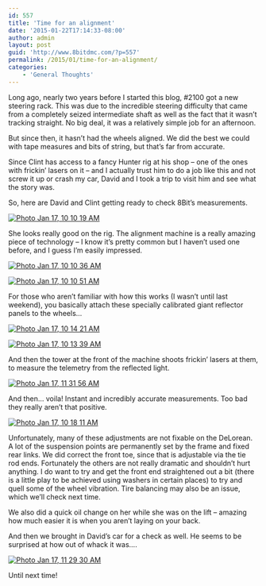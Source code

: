 ```yaml
---
id: 557
title: 'Time for an alignment'
date: '2015-01-22T17:14:33-08:00'
author: admin
layout: post
guid: 'http://www.8bitdmc.com/?p=557'
permalink: /2015/01/time-for-an-alignment/
categories:
    - 'General Thoughts'
---
```


Long ago, nearly two years before I started this blog, #2100 got a new steering rack. This was due to the incredible steering difficulty that came from a completely seized intermediate shaft as well as the fact that it wasn’t tracking straight. No big deal, it was a relatively simple job for an afternoon.

But since then, it hasn’t had the wheels aligned. We did the best we could with tape measures and bits of string, but that’s far from accurate.

Since Clint has access to a fancy Hunter rig at his shop – one of the ones with frickin’ lasers on it – and I actually trust him to do a job like this and not screw it up or crash my car, David and I took a trip to visit him and see what the story was.

So, here are David and Clint getting ready to check 8Bit’s measurements.

[![Photo Jan 17, 10 10 19 AM](https://www.8bitdmc.com/wp-content/uploads/2015/01/Photo-Jan-17-10-10-19-AM-e1421974973571-300x225.jpg)](https://www.8bitdmc.com/wp-content/uploads/2015/01/Photo-Jan-17-10-10-19-AM-e1421974973571.jpg)

She looks really good on the rig. The alignment machine is a really amazing piece of technology – I know it’s pretty common but I haven’t used one before, and I guess I’m easily impressed.

[![Photo Jan 17, 10 10 36 AM](https://www.8bitdmc.com/wp-content/uploads/2015/01/Photo-Jan-17-10-10-36-AM-e1421974928938-300x225.jpg)](https://www.8bitdmc.com/wp-content/uploads/2015/01/Photo-Jan-17-10-10-36-AM-e1421974928938.jpg)

[![Photo Jan 17, 10 10 51 AM](https://www.8bitdmc.com/wp-content/uploads/2015/01/Photo-Jan-17-10-10-51-AM-e1421974899779-300x225.jpg)](https://www.8bitdmc.com/wp-content/uploads/2015/01/Photo-Jan-17-10-10-51-AM-e1421974899779.jpg)

For those who aren’t familiar with how this works (I wasn’t until last weekend), you basically attach these specially calibrated giant reflector panels to the wheels…

[![Photo Jan 17, 10 14 21 AM](https://www.8bitdmc.com/wp-content/uploads/2015/01/Photo-Jan-17-10-14-21-AM-300x225.jpg)](https://www.8bitdmc.com/wp-content/uploads/2015/01/Photo-Jan-17-10-14-21-AM.jpg)

[![Photo Jan 17, 10 13 39 AM](https://www.8bitdmc.com/wp-content/uploads/2015/01/Photo-Jan-17-10-13-39-AM-300x225.jpg)](https://www.8bitdmc.com/wp-content/uploads/2015/01/Photo-Jan-17-10-13-39-AM.jpg)

And then the tower at the front of the machine shoots frickin’ lasers at them, to measure the telemetry from the reflected light.

[![Photo Jan 17, 11 31 56 AM](https://www.8bitdmc.com/wp-content/uploads/2015/01/Photo-Jan-17-11-31-56-AM-e1421974860422-225x300.jpg)](https://www.8bitdmc.com/wp-content/uploads/2015/01/Photo-Jan-17-11-31-56-AM-e1421974860422.jpg)

And then… voila! Instant and incredibly accurate measurements. Too bad they really aren’t that positive.

[![Photo Jan 17, 10 18 11 AM](https://www.8bitdmc.com/wp-content/uploads/2015/01/Photo-Jan-17-10-18-11-AM-300x225.jpg)](https://www.8bitdmc.com/wp-content/uploads/2015/01/Photo-Jan-17-10-18-11-AM.jpg)

Unfortunately, many of these adjustments are not fixable on the DeLorean. A lot of the suspension points are permanently set by the frame and fixed rear links. We did correct the front toe, since that is adjustable via the tie rod ends. Fortunately the others are not really dramatic and shouldn’t hurt anything. I do want to try and get the front end straightened out a bit (there is a little play to be achieved using washers in certain places) to try and quell some of the wheel vibration. Tire balancing may also be an issue, which we’ll check next time.

We also did a quick oil change on her while she was on the lift – amazing how much easier it is when you aren’t laying on your back.

And then we brought in David’s car for a check as well. He seems to be surprised at how out of whack it was….

[![Photo Jan 17, 11 29 30 AM](https://www.8bitdmc.com/wp-content/uploads/2015/01/Photo-Jan-17-11-29-30-AM-300x225.jpg)](https://www.8bitdmc.com/wp-content/uploads/2015/01/Photo-Jan-17-11-29-30-AM.jpg)

Until next time!